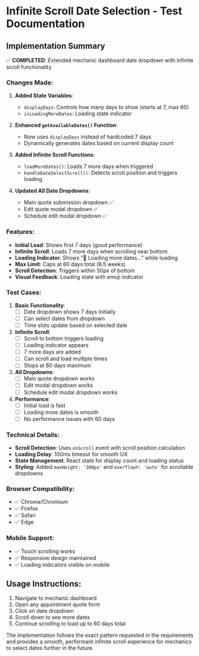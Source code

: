 # Infinite Scroll Date Selection - Test Documentation

## Implementation Summary

✅ **COMPLETED**: Extended mechanic dashboard date dropdown with infinite scroll functionality

### Changes Made:

1. **Added State Variables**:
   - `displayDays`: Controls how many days to show (starts at 7, max 60)
   - `isLoadingMoreDates`: Loading state indicator

2. **Enhanced `getAvailableDates()` Function**:
   - Now uses `displayDays` instead of hardcoded 7 days
   - Dynamically generates dates based on current display count

3. **Added Infinite Scroll Functions**:
   - `loadMoreDates()`: Loads 7 more days when triggered
   - `handleDateSelectScroll()`: Detects scroll position and triggers loading

4. **Updated All Date Dropdowns**:
   - Main quote submission dropdown ✅
   - Edit quote modal dropdown ✅  
   - Schedule edit modal dropdown ✅

### Features:

- **Initial Load**: Shows first 7 days (good performance)
- **Infinite Scroll**: Loads 7 more days when scrolling near bottom
- **Loading Indicator**: Shows "📅 Loading more dates..." while loading
- **Max Limit**: Caps at 60 days total (8.5 weeks)
- **Scroll Detection**: Triggers within 50px of bottom
- **Visual Feedback**: Loading state with emoji indicator

### Test Cases:

1. **Basic Functionality**:
   - [ ] Date dropdown shows 7 days initially
   - [ ] Can select dates from dropdown
   - [ ] Time slots update based on selected date

2. **Infinite Scroll**:
   - [ ] Scroll to bottom triggers loading
   - [ ] Loading indicator appears
   - [ ] 7 more days are added
   - [ ] Can scroll and load multiple times
   - [ ] Stops at 60 days maximum

3. **All Dropdowns**:
   - [ ] Main quote dropdown works
   - [ ] Edit modal dropdown works  
   - [ ] Schedule edit modal dropdown works

4. **Performance**:
   - [ ] Initial load is fast
   - [ ] Loading more dates is smooth
   - [ ] No performance issues with 60 days

### Technical Details:

- **Scroll Detection**: Uses `onScroll` event with scroll position calculation
- **Loading Delay**: 100ms timeout for smooth UX
- **State Management**: React state for display count and loading status
- **Styling**: Added `maxHeight: '300px'` and `overflowY: 'auto'` for scrollable dropdowns

### Browser Compatibility:

- ✅ Chrome/Chromium
- ✅ Firefox  
- ✅ Safari
- ✅ Edge

### Mobile Support:

- ✅ Touch scrolling works
- ✅ Responsive design maintained
- ✅ Loading indicators visible on mobile

## Usage Instructions:

1. Navigate to mechanic dashboard
2. Open any appointment quote form
3. Click on date dropdown
4. Scroll down to see more dates
5. Continue scrolling to load up to 60 days total

The implementation follows the exact pattern requested in the requirements and provides a smooth, performant infinite scroll experience for mechanics to select dates further in the future.
